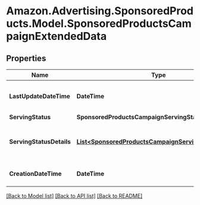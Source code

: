 # Amazon.Advertising.SponsoredProducts.Model.SponsoredProductsCampaignExtendedData

## Properties

Name | Type | Description | Notes
------------ | ------------- | ------------- | -------------
**LastUpdateDateTime** | **DateTime** | Last updated date in ISO 8601. | [optional] 
**ServingStatus** | **SponsoredProductsCampaignServingStatus** |  | [optional] 
**ServingStatusDetails** | [**List&lt;SponsoredProductsCampaignServingStatusDetail&gt;**](SponsoredProductsCampaignServingStatusDetail.md) | The serving status reasons of the Campaign | [optional] 
**CreationDateTime** | **DateTime** | Creation date in ISO 8601. | [optional] 

[[Back to Model list]](../README.md#documentation-for-models) [[Back to API list]](../README.md#documentation-for-api-endpoints) [[Back to README]](../README.md)

